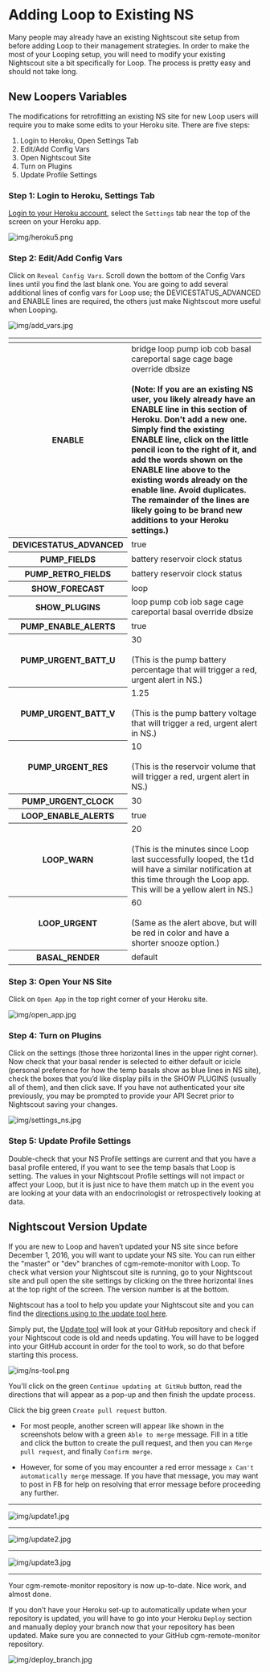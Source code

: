 # Adding Loop to Existing NS

Many people may already have an existing Nightscout site setup from before adding Loop to their management strategies. In order to make the most of your Looping setup, you will need to modify your existing Nightscout site a bit specifically for Loop. The process is pretty easy and should not take long.

## New Loopers Variables

The modifications for retrofitting an existing NS site for new Loop users will require you to make some edits to your Heroku site.  There are five steps:

1. Login to Heroku, Open Settings Tab
2. Edit/Add Config Vars
3. Open Nightscout Site
4. Turn on Plugins
5. Update Profile Settings

### Step 1: Login to Heroku, Settings Tab

[Login to your Heroku account](https://id.heroku.com/login), select the `Settings` tab near the top of the screen on your Heroku app.

![img/heroku5.png](img/heroku5.png)

### Step 2: Edit/Add Config Vars

Click on `Reveal Config Vars`.  Scroll down the bottom of the Config Vars lines until you find the last blank one.  You are going to add several additional lines of config vars for Loop use; the DEVICESTATUS_ADVANCED and ENABLE lines are required, the others just make Nightscout more useful when Looping.

![img/add_vars.jpg](img/add_vars.jpg)

<table>
<thead>
<tr>
<th></th>
<th></th>
</tr>
</thead>
<tbody>
<tr>
<th>ENABLE</th>
<td>bridge loop pump iob cob basal careportal sage cage bage override dbsize</br></br>
<b>(Note: If you are an existing NS user, you likely already have an ENABLE line in this section of Heroku. Don't add a new one. Simply find the existing ENABLE line, click on the little pencil icon to the right of it, and add the words shown on the ENABLE line above to the existing words already on the enable line.  Avoid duplicates. The remainder of the lines are likely going to be brand new additions to your Heroku settings.)</b></td>
</tr>
<tr>
<th>DEVICESTATUS_ADVANCED</th>
<td>true</td>
</tr>
<tr>
<th>PUMP_FIELDS</th>
<td>battery reservoir clock status</td>
</tr>
<tr>
<th>PUMP_RETRO_FIELDS</th>
<td>battery reservoir clock status</td>
</tr>
<tr>
<th>SHOW_FORECAST</th>
<td>loop</td>
</tr>
<tr>
<th>SHOW_PLUGINS</th>
<td>loop pump cob iob sage cage careportal basal override dbsize</td>
</tr>
<tr>
<th>PUMP_ENABLE_ALERTS</th>
<td>true</td>
</tr>
<tr>
<th>PUMP_URGENT_BATT_U</th>
<td>30</br></br>(This is the pump battery percentage that will trigger a red, urgent alert in NS.)</td>
</tr>
<tr>
<th>PUMP_URGENT_BATT_V</th>
<td>1.25</br></br>(This is the pump battery voltage that will trigger a red, urgent alert in NS.)</td>
</tr>
<tr>
<th>PUMP_URGENT_RES</th>
<td>10</br></br>(This is the reservoir volume that will trigger a red, urgent alert in NS.)</td>
</tr>
<tr>
<th>PUMP_URGENT_CLOCK</th>
<td>30</td>
</tr>
<tr>
<th>LOOP_ENABLE_ALERTS</th>
<td>true</td>
</tr>
<tr>
<th>LOOP_WARN</th>
<td>20</br></br>(This is the minutes since Loop last successfully looped, the t1d will have a similar notification at this time through the Loop app.  This will be a yellow alert in NS.)</td>
</tr>
<tr>
<th>LOOP_URGENT</th>
<td>60</br></br>(Same as the alert above, but will be red in color and have a shorter snooze option.)</td>
</tr>
<tr>
<th>BASAL_RENDER</th>
<td>default</td>
</tr>
</tbody>
</table>

### Step 3: Open Your NS Site

Click on `Open App` in the top right corner of your Heroku site.

![img/open_app.jpg](img/open_app.jpg)

### Step 4: Turn on Plugins

Click on the settings (those three horizontal lines in the upper right corner).  Now check that your basal render is selected to either default or icicle (personal preference for how the temp basals show as blue lines in NS site), check the boxes that you’d like display pills in the SHOW PLUGINS (usually all of them), and then click save. If you have not authenticated your site previously, you may be prompted to provide your API Secret prior to Nightscout saving your changes.

![img/settings_ns.jpg](img/settings_ns.jpg)

### Step 5: Update Profile Settings

Double-check that your NS Profile settings are current and that you have a basal profile entered, if you want to see the temp basals that Loop is setting. The values in your Nightscout Profile settings will not impact or affect your Loop, but it is just nice to have them match up in the event you are looking at your data with an endocrinologist or retrospectively looking at data.

## Nightscout Version Update

If you are new to Loop and haven’t updated your NS site since before December 1, 2016, you will want to update your NS site. You can run either the "master" or "dev" branches of cgm-remote-monitor with Loop.  To check what version your Nightscout site is running, go to your Nightscout site and pull open the site settings by clicking on the three horizontal lines at the top right of the screen.  The version number is at the bottom.

Nightscout has a tool to help you update your Nightscout site and you can find the [directions using to the update tool here](http://www.nightscout.info/wiki/welcome/how-to-update-to-latest-cgm-remote-monitor-aka-cookie).

Simply put, the [Update tool](http://nightscout.github.io/pages/update-fork/) will look at your GitHub repository and check if your Nightscout code is old and needs updating.  You will have to be logged into your GitHub account in order for the tool to work, so do that before starting this process.

![img/ns-tool.png](img/ns-tool.png)

You'll click on the green `Continue updating at GitHub` button, read the directions that will appear as a pop-up and then finish the update process.

Click the big green `Create pull request` button.

* For most people, another screen will appear like shown in the screenshots below with a green `Able to merge` message. Fill in a title and click the button to create the pull request, and then you can `Merge pull request`, and finally `Confirm merge`.</br>

* However, for some of you may encounter a red error message `x Can't automatically merge` message. If you have that message, you may want to post in FB for help on resolving that error message before proceeding any further.

---

![img/update1.jpg](img/update1.jpg)

---

![img/update2.jpg](img/update2.jpg)

---

![img/update3.jpg](img/update3.jpg)

---

Your cgm-remote-monitor repository is now up-to-date.  Nice work, and almost done.

If you don’t have your Heroku set-up to automatically update when your repository is updated, you will have to go into your Heroku `Deploy` section and manually deploy your branch now that your repository has been updated.  Make sure you are connected to your GitHub cgm-remote-monitor repository.

![img/deploy_branch.jpg](img/deploy_branch.jpg)
